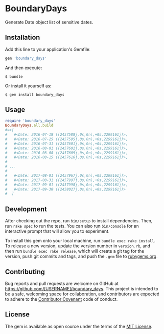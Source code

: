 # BoundaryDays

Generate Date object list of sensitive dates.

## Installation

Add this line to your application's Gemfile:

```ruby
gem 'boundary_days'
```

And then execute:

    $ bundle

Or install it yourself as:

    $ gem install boundary_days

## Usage

```ruby
require 'boundary_days'
BoundaryDays.all.build
#=>[
#   #<Date: 2016-07-18 ((2457588j,0s,0n),+0s,2299161j)>,
#   #<Date: 2016-07-25 ((2457595j,0s,0n),+0s,2299161j)>,
#   #<Date: 2016-07-31 ((2457601j,0s,0n),+0s,2299161j)>,
#   #<Date: 2016-08-01 ((2457602j,0s,0n),+0s,2299161j)>,
#   #<Date: 2016-08-08 ((2457609j,0s,0n),+0s,2299161j)>,
#   #<Date: 2016-08-15 ((2457616j,0s,0n),+0s,2299161j)>,
#
# ...
#
#   #<Date: 2017-08-01 ((2457967j,0s,0n),+0s,2299161j)>,
#   #<Date: 2017-08-31 ((2457997j,0s,0n),+0s,2299161j)>,
#   #<Date: 2017-09-01 ((2457998j,0s,0n),+0s,2299161j)>,
#   #<Date: 2017-09-30 ((2458027j,0s,0n),+0s,2299161j)>
#  ]
```

## Development

After checking out the repo, run `bin/setup` to install dependencies. Then, run `rake spec` to run the tests. You can also run `bin/console` for an interactive prompt that will allow you to experiment.

To install this gem onto your local machine, run `bundle exec rake install`. To release a new version, update the version number in `version.rb`, and then run `bundle exec rake release`, which will create a git tag for the version, push git commits and tags, and push the `.gem` file to [rubygems.org](https://rubygems.org).

## Contributing

Bug reports and pull requests are welcome on GitHub at https://github.com/[USERNAME]/boundary_days. This project is intended to be a safe, welcoming space for collaboration, and contributors are expected to adhere to the [Contributor Covenant](http://contributor-covenant.org) code of conduct.


## License

The gem is available as open source under the terms of the [MIT License](http://opensource.org/licenses/MIT).
